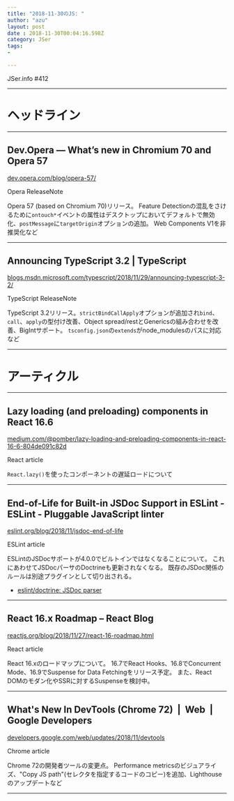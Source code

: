 ```yaml
---
title: "2018-11-30のJS: "
author: "azu"
layout: post
date : 2018-11-30T00:04:16.598Z
category: JSer
tags:
-

---
```


JSer.info #412

----

<h1 class="site-genre">ヘッドライン</h1>

----

## Dev.Opera — What’s new in Chromium 70 and Opera 57
[dev.opera.com/blog/opera-57/](https://dev.opera.com/blog/opera-57/ "Dev.Opera — What’s new in Chromium 70 and Opera 57")
<p class="jser-tags jser-tag-icon"><span class="jser-tag">Opera</span> <span class="jser-tag">ReleaseNote</span></p>

Opera 57 (based on Chromium 70)リリース。
Feature Detectionの混乱をさけるために`ontouch*`イベントの属性はデスクトップにおいてデフォルトで無効化、`postMessage`に`targetOrigin`オプションの追加。
Web Components V1を非推奨化など


----

## Announcing TypeScript 3.2 | TypeScript
[blogs.msdn.microsoft.com/typescript/2018/11/29/announcing-typescript-3-2/](https://blogs.msdn.microsoft.com/typescript/2018/11/29/announcing-typescript-3-2/ "Announcing TypeScript 3.2 | TypeScript")
<p class="jser-tags jser-tag-icon"><span class="jser-tag">TypeScript</span> <span class="jser-tag">ReleaseNote</span></p>

TypeScript 3.2リリース。`strictBindCallApply`オプションが追加され`bind`、`call`、`apply`の型付け改善、Object spread/restとGenericsの組み合わせを改善、BigIntサポート。 
`tsconfig.json`の`extends`がnode_modulesのパスに対応など


----
<h1 class="site-genre">アーティクル</h1>

----

## Lazy loading (and preloading) components in React 16.6
[medium.com/@pomber/lazy-loading-and-preloading-components-in-react-16-6-804de091c82d](https://medium.com/@pomber/lazy-loading-and-preloading-components-in-react-16-6-804de091c82d "Lazy loading (and preloading) components in React 16.6")
<p class="jser-tags jser-tag-icon"><span class="jser-tag">React</span> <span class="jser-tag">article</span></p>

`React.lazy()`を使ったコンポーネントの遅延ロードについて


----

## End-of-Life for Built-in JSDoc Support in ESLint - ESLint - Pluggable JavaScript linter
[eslint.org/blog/2018/11/jsdoc-end-of-life](https://eslint.org/blog/2018/11/jsdoc-end-of-life "End-of-Life for Built-in JSDoc Support in ESLint - ESLint - Pluggable JavaScript linter")
<p class="jser-tags jser-tag-icon"><span class="jser-tag">ESLint</span> <span class="jser-tag">article</span></p>

ESLintのJSDocサポートが4.0.0でビルトインではなくなることについて。
これにあわせてJSDocパーサのDoctrineも更新されなくなる。
既存のJSDoc関係のルールは別途プラグインとして切り出される。

- [eslint/doctrine: JSDoc parser](https://github.com/eslint/doctrine "eslint/doctrine: JSDoc parser")

----

## React 16.x Roadmap – React Blog
[reactjs.org/blog/2018/11/27/react-16-roadmap.html](https://reactjs.org/blog/2018/11/27/react-16-roadmap.html "React 16.x Roadmap – React Blog")
<p class="jser-tags jser-tag-icon"><span class="jser-tag">React</span> <span class="jser-tag">article</span></p>

React 16.xのロードマップについて。
16.7でReact Hooks、16.8でConcurrent Mode、16.9でSuspense for Data Fetchingをリリース予定。
また、React DOMのモダン化やSSRに対するSuspenseを検討中。


----

## What's New In DevTools (Chrome 72)  |  Web  |  Google Developers
[developers.google.com/web/updates/2018/11/devtools](https://developers.google.com/web/updates/2018/11/devtools "What's New In DevTools (Chrome 72)  |  Web  |  Google Developers")
<p class="jser-tags jser-tag-icon"><span class="jser-tag">Chrome</span> <span class="jser-tag">article</span></p>

Chrome 72の開発者ツールの変更点。
Performance metricsのビジュアライズ、"Copy JS path"(セレクタを指定するコードのコピー)を追加、Lighthouseのアップデートなど


----
